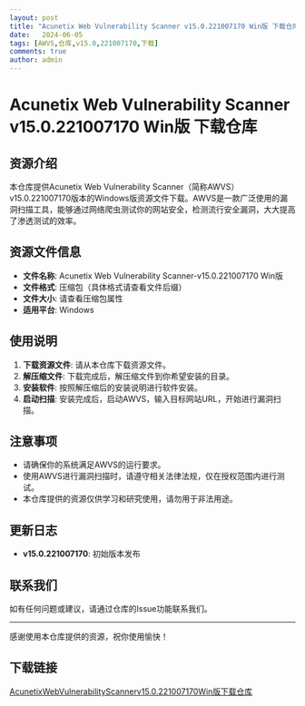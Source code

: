 ```yaml
---
layout: post
title: "Acunetix Web Vulnerability Scanner v15.0.221007170 Win版 下载仓库"
date:   2024-06-05
tags: [AWVS,仓库,v15.0,221007170,下载]
comments: true
author: admin
---
```

# Acunetix Web Vulnerability Scanner v15.0.221007170 Win版 下载仓库

## 资源介绍

本仓库提供Acunetix Web Vulnerability Scanner（简称AWVS）v15.0.221007170版本的Windows版资源文件下载。AWVS是一款广泛使用的漏洞扫描工具，能够通过网络爬虫测试你的网站安全，检测流行安全漏洞，大大提高了渗透测试的效率。

## 资源文件信息

- **文件名称**: Acunetix Web Vulnerability Scanner-v15.0.221007170 Win版
- **文件格式**: 压缩包（具体格式请查看文件后缀）
- **文件大小**: 请查看压缩包属性
- **适用平台**: Windows

## 使用说明

1. **下载资源文件**: 请从本仓库下载资源文件。
2. **解压缩文件**: 下载完成后，解压缩文件到你希望安装的目录。
3. **安装软件**: 按照解压缩后的安装说明进行软件安装。
4. **启动扫描**: 安装完成后，启动AWVS，输入目标网站URL，开始进行漏洞扫描。

## 注意事项

- 请确保你的系统满足AWVS的运行要求。
- 使用AWVS进行漏洞扫描时，请遵守相关法律法规，仅在授权范围内进行测试。
- 本仓库提供的资源仅供学习和研究使用，请勿用于非法用途。

## 更新日志

- **v15.0.221007170**: 初始版本发布

## 联系我们

如有任何问题或建议，请通过仓库的Issue功能联系我们。

---

感谢使用本仓库提供的资源，祝你使用愉快！

## 下载链接

[AcunetixWebVulnerabilityScannerv15.0.221007170Win版下载仓库](https://pan.quark.cn/s/0b2abf4b4c5f)